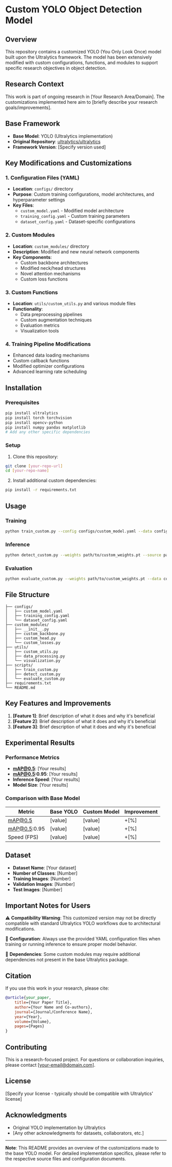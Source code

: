 # Custom YOLO Object Detection Model

## Overview

This repository contains a customized YOLO (You Only Look Once) model built upon the Ultralytics framework. The model has been extensively modified with custom configurations, functions, and modules to support specific research objectives in object detection.

## Research Context

This work is part of ongoing research in [Your Research Area/Domain]. The customizations implemented here aim to [briefly describe your research goals/improvements].

## Base Framework

- **Base Model**: YOLO (Ultralytics implementation)
- **Original Repository**: [ultralytics/ultralytics](https://github.com/ultralytics/ultralytics)
- **Framework Version**: [Specify version used]

## Key Modifications and Customizations

### 1. Configuration Files (YAML)
- **Location**: `configs/` directory
- **Purpose**: Custom training configurations, model architectures, and hyperparameter settings
- **Key Files**:
  - `custom_model.yaml` - Modified model architecture
  - `training_config.yaml` - Custom training parameters
  - `dataset_config.yaml` - Dataset-specific configurations

### 2. Custom Modules
- **Location**: `custom_modules/` directory
- **Description**: Modified and new neural network components
- **Key Components**:
  - Custom backbone architectures
  - Modified neck/head structures
  - Novel attention mechanisms
  - Custom loss functions

### 3. Custom Functions
- **Location**: `utils/custom_utils.py` and various module files
- **Functionality**:
  - Data preprocessing pipelines
  - Custom augmentation techniques
  - Evaluation metrics
  - Visualization tools

### 4. Training Pipeline Modifications
- Enhanced data loading mechanisms
- Custom callback functions
- Modified optimizer configurations
- Advanced learning rate scheduling

## Installation

### Prerequisites
```bash
pip install ultralytics
pip install torch torchvision
pip install opencv-python
pip install numpy pandas matplotlib
# Add any other specific dependencies
```

### Setup
1. Clone this repository:
```bash
git clone [your-repo-url]
cd [your-repo-name]
```

2. Install additional custom dependencies:
```bash
pip install -r requirements.txt
```

## Usage

### Training
```bash
python train_custom.py --config configs/custom_model.yaml --data configs/dataset_config.yaml
```

### Inference
```bash
python detect_custom.py --weights path/to/custom_weights.pt --source path/to/images
```

### Evaluation
```bash
python evaluate_custom.py --weights path/to/custom_weights.pt --data configs/dataset_config.yaml
```

## File Structure

```
├── configs/
│   ├── custom_model.yaml
│   ├── training_config.yaml
│   └── dataset_config.yaml
├── custom_modules/
│   ├── __init__.py
│   ├── custom_backbone.py
│   ├── custom_head.py
│   └── custom_losses.py
├── utils/
│   ├── custom_utils.py
│   ├── data_processing.py
│   └── visualization.py
├── scripts/
│   ├── train_custom.py
│   ├── detect_custom.py
│   └── evaluate_custom.py
├── requirements.txt
└── README.md
```

## Key Features and Improvements

1. **[Feature 1]**: Brief description of what it does and why it's beneficial
2. **[Feature 2]**: Brief description of what it does and why it's beneficial
3. **[Feature 3]**: Brief description of what it does and why it's beneficial

## Experimental Results

### Performance Metrics
- **mAP@0.5**: [Your results]
- **mAP@0.5:0.95**: [Your results]
- **Inference Speed**: [Your results]
- **Model Size**: [Your results]

### Comparison with Base Model
| Metric | Base YOLO | Custom Model | Improvement |
|--------|-----------|--------------|-------------|
| mAP@0.5 | [value] | [value] | +[%] |
| mAP@0.5:0.95 | [value] | [value] | +[%] |
| Speed (FPS) | [value] | [value] | +[%] |

## Dataset

- **Dataset Name**: [Your dataset]
- **Number of Classes**: [Number]
- **Training Images**: [Number]
- **Validation Images**: [Number]
- **Test Images**: [Number]

## Important Notes for Users

⚠️ **Compatibility Warning**: This customized version may not be directly compatible with standard Ultralytics YOLO workflows due to architectural modifications.

📝 **Configuration**: Always use the provided YAML configuration files when training or running inference to ensure proper model behavior.

🔧 **Dependencies**: Some custom modules may require additional dependencies not present in the base Ultralytics package.

## Citation

If you use this work in your research, please cite:

```bibtex
@article{your_paper,
    title={Your Paper Title},
    author={Your Name and Co-authors},
    journal={Journal/Conference Name},
    year={Year},
    volume={Volume},
    pages={Pages}
}
```

## Contributing

This is a research-focused project. For questions or collaboration inquiries, please contact [your-email@domain.com].

## License

[Specify your license - typically should be compatible with Ultralytics' license]

## Acknowledgments

- Original YOLO implementation by Ultralytics
- [Any other acknowledgments for datasets, collaborators, etc.]

---

**Note**: This README provides an overview of the customizations made to the base YOLO model. For detailed implementation specifics, please refer to the respective source files and configuration documents.
